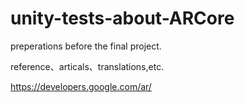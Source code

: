 # unity-tests-about-ARCore
preperations before the final project.

reference、articals、translations,etc.

https://developers.google.com/ar/

